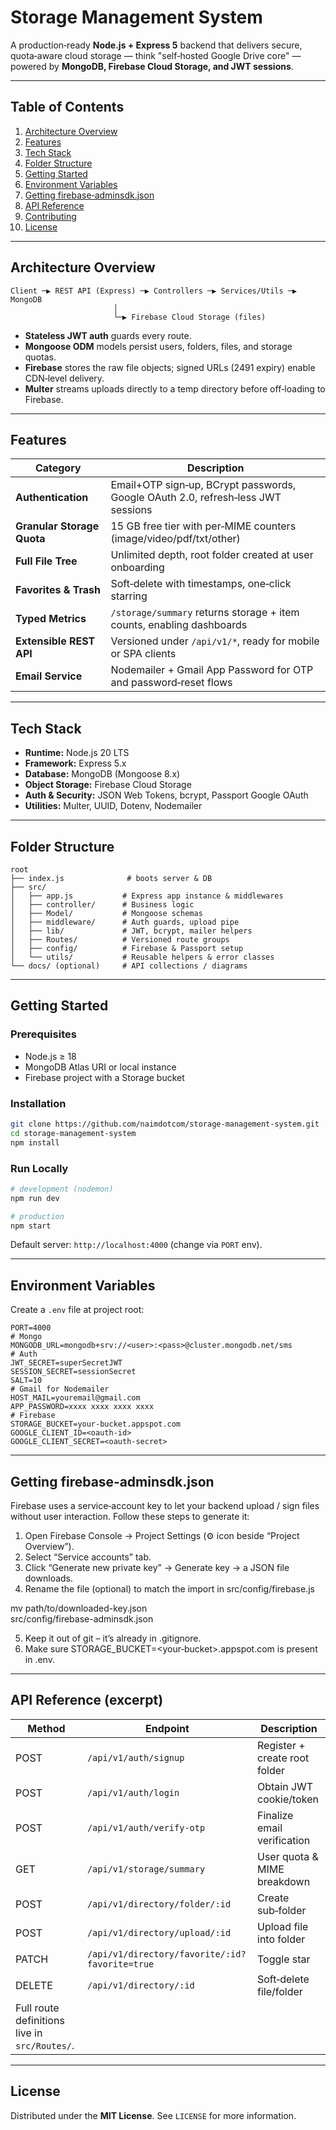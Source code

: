 # Storage Management System

A production‑ready **Node.js + Express 5** backend that delivers secure, quota‑aware cloud storage — think "self‑hosted Google Drive core" — powered by **MongoDB, Firebase Cloud Storage, and JWT sessions**.

---

## Table of Contents

1. [Architecture Overview](#architecture-overview)
2. [Features](#features)
3. [Tech Stack](#tech-stack)
4. [Folder Structure](#folder-structure)
5. [Getting Started](#getting-started)
6. [Environment Variables](#environment-variables)
7. [Getting firebase‑adminsdk.json](#getting-firebase-adminsdkjson)
8. [API Reference](#api-reference)
9. [Contributing](#contributing)
10. [License](#license)

---

## Architecture Overview

```
Client ─▶ REST API (Express) ─▶ Controllers ─▶ Services/Utils ─▶ MongoDB
                       │
                       └─▶ Firebase Cloud Storage (files)
```

- **Stateless JWT auth** guards every route.
- **Mongoose ODM** models persist users, folders, files, and storage quotas.
- **Firebase** stores the raw file objects; signed URLs (2491 expiry) enable CDN‑level delivery.
- **Multer** streams uploads directly to a temp directory before off‑loading to Firebase.

---

## Features

| Category                   | Description                                                                      |
| -------------------------- | -------------------------------------------------------------------------------- |
| **Authentication**         | Email+OTP sign‑up, BCrypt passwords, Google OAuth 2.0, refresh‑less JWT sessions |
| **Granular Storage Quota** | 15 GB free tier with per‑MIME counters (image/video/pdf/txt/other)               |
| **Full File Tree**         | Unlimited depth, root folder created at user onboarding                          |
| **Favorites & Trash**      | Soft‑delete with timestamps, one‑click starring                                  |
| **Typed Metrics**          | `/storage/summary` returns storage + item counts, enabling dashboards            |
| **Extensible REST API**    | Versioned under `/api/v1/*`, ready for mobile or SPA clients                     |
| **Email Service**          | Nodemailer + Gmail App Password for OTP and password‑reset flows                 |

---

## Tech Stack

- **Runtime:** Node.js 20 LTS
- **Framework:** Express 5.x
- **Database:** MongoDB (Mongoose 8.x)
- **Object Storage:** Firebase Cloud Storage
- **Auth & Security:** JSON Web Tokens, bcrypt, Passport Google OAuth
- **Utilities:** Multer, UUID, Dotenv, Nodemailer

---

## Folder Structure

```
root
├── index.js              # boots server & DB
├── src/
│   ├── app.js           # Express app instance & middlewares
│   ├── controller/      # Business logic
│   ├── Model/           # Mongoose schemas
│   ├── middleware/      # Auth guards, upload pipe
│   ├── lib/             # JWT, bcrypt, mailer helpers
│   ├── Routes/          # Versioned route groups
│   ├── config/          # Firebase & Passport setup
│   └── utils/           # Reusable helpers & error classes
└── docs/ (optional)     # API collections / diagrams
```

---

## Getting Started

### Prerequisites

- Node.js ≥ 18
- MongoDB Atlas URI or local instance
- Firebase project with a Storage bucket

### Installation

```bash
git clone https://github.com/naimdotcom/storage-management-system.git
cd storage-management-system
npm install
```

### Run Locally

```bash
# development (nodemon)
npm run dev

# production
npm start
```

Default server: `http://localhost:4000` (change via `PORT` env).

---

## Environment Variables

Create a `.env` file at project root:

```
PORT=4000
# Mongo
MONGODB_URL=mongodb+srv://<user>:<pass>@cluster.mongodb.net/sms
# Auth
JWT_SECRET=superSecretJWT
SESSION_SECRET=sessionSecret
SALT=10
# Gmail for Nodemailer
HOST_MAIL=youremail@gmail.com
APP_PASSWORD=xxxx xxxx xxxx xxxx
# Firebase
STORAGE_BUCKET=your-bucket.appspot.com
GOOGLE_CLIENT_ID=<oauth-id>
GOOGLE_CLIENT_SECRET=<oauth-secret>
```

---

## Getting firebase‑adminsdk.json

Firebase uses a service‑account key to let your backend upload / sign files without user interaction.
Follow these steps to generate it:

1. Open Firebase Console → Project Settings (⚙️ icon beside “Project Overview”).
2. Select “Service accounts” tab.
3. Click “Generate new private key” → Generate key → a JSON file downloads.
4. Rename the file (optional) to match the import in src/config/firebase.js

mv path/to/downloaded-key.json \
src/config/firebase-adminsdk.json

5. Keep it out of git – it’s already in .gitignore.
6. Make sure STORAGE_BUCKET=<your‑bucket>.appspot.com is present in .env.

---

## API Reference (excerpt)

| Method                                        | Endpoint                                       | Description                   |
| --------------------------------------------- | ---------------------------------------------- | ----------------------------- |
| POST                                          | `/api/v1/auth/signup`                          | Register + create root folder |
| POST                                          | `/api/v1/auth/login`                           | Obtain JWT cookie/token       |
| POST                                          | `/api/v1/auth/verify-otp`                      | Finalize email verification   |
| GET                                           | `/api/v1/storage/summary`                      | User quota & MIME breakdown   |
| POST                                          | `/api/v1/directory/folder/:id`                 | Create sub‑folder             |
| POST                                          | `/api/v1/directory/upload/:id`                 | Upload file into folder       |
| PATCH                                         | `/api/v1/directory/favorite/:id?favorite=true` | Toggle star                   |
| DELETE                                        | `/api/v1/directory/:id`                        | Soft‑delete file/folder       |
| Full route definitions live in `src/Routes/`. |                                                |                               |

---

## License

Distributed under the **MIT License**. See `LICENSE` for more information.
